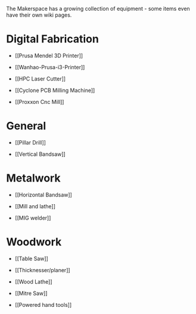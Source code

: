 The Makerspace has a growing collection of equipment - some items even have their own wiki pages.

# Digital Fabrication

- [[Prusa Mendel 3D Printer]]

- [[Wanhao-Prusa-i3-Printer]]

- [[HPC Laser Cutter]]

- [[Cyclone PCB Milling Machine]]

- [[Proxxon Cnc Mill]]

# General

- [[Pillar Drill]]

- [[Vertical Bandsaw]]

# Metalwork

- [[Horizontal Bandsaw]]

- [[Mill and lathe]]

- [[MIG welder]]

# Woodwork

- [[Table Saw]]

- [[Thicknesser/planer]]

- [[Wood Lathe]]

- [[Mitre Saw]]

- [[Powered hand tools]]